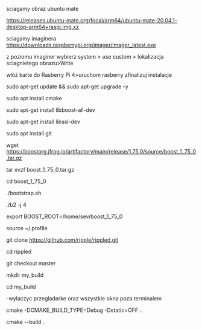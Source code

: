 sciagamy obraz ubuntu mate 

https://releases.ubuntu-mate.org/focal/arm64/ubuntu-mate-20.04.1-desktop-arm64+raspi.img.xz

sciagamy imaginera 
https://downloads.raspberrypi.org/imager/imager_latest.exe

z poziomu imaginer
wybierz system > use custom > lokalizacja sciagnietego obrazu>Write

włóż karte do Rasberry Pi 4>uruchom rasberry 
zfinalizuj instalacje 


sudo apt-get update && sudo apt-get upgrade -y

sudo apt install cmake

sudo apt-get install libboost-all-dev

sudo apt-get install libssl-dev

sudo apt install git


wget https://boostorg.jfrog.io/artifactory/main/release/1.75.0/source/boost_1_75_0.tar.gz

tar xvzf boost_1_75_0.tar.gz

cd boost_1_75_0

./bootstrap.sh

./b2 -j 4

export BOOST_ROOT=/home/sev/boost_1_75_0

source ~/.profile

git clone https://github.com/ripple/rippled.git

cd rippled

git checkout master

mkdir my_build

cd my_build

-wylaczyc przegladarke oraz wszystkie okna poza terminalem 

cmake -DCMAKE_BUILD_TYPE=Debug -Dstatic=OFF ..

cmake --build .



